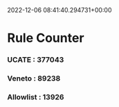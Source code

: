 2022-12-06 08:41:40.294731+00:00
# Rule Counter 
 ### UCATE : 377043

 ### Veneto : 89238

 ### Allowlist : 13926
